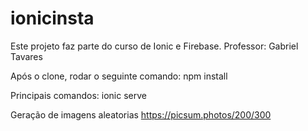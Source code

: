 # ionicinsta

Este projeto faz parte do curso de Ionic e Firebase.
Professor: Gabriel Tavares

Após o clone, rodar o seguinte comando:
npm install

Principais comandos:
ionic serve

Geração de imagens aleatorias
https://picsum.photos/200/300
